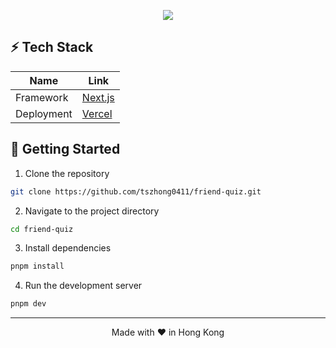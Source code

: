 <p align="center">
  <img src="https://honghong.me/images/projects/friend-quiz/cover.png">
</p>

## ⚡️ Tech Stack

| Name       | Link                           |
| ---------- | ------------------------------ |
| Framework  | [Next.js](https://nextjs.org/) |
| Deployment | [Vercel](https://vercel.com)   |

## 👋 Getting Started

1. Clone the repository

```bash
git clone https://github.com/tszhong0411/friend-quiz.git
```

2. Navigate to the project directory

```bash
cd friend-quiz
```

3. Install dependencies

```bash
pnpm install
```

4. Run the development server

```bash
pnpm dev
```

<hr>
<p align="center">
Made with ❤️ in Hong Kong
</p>
